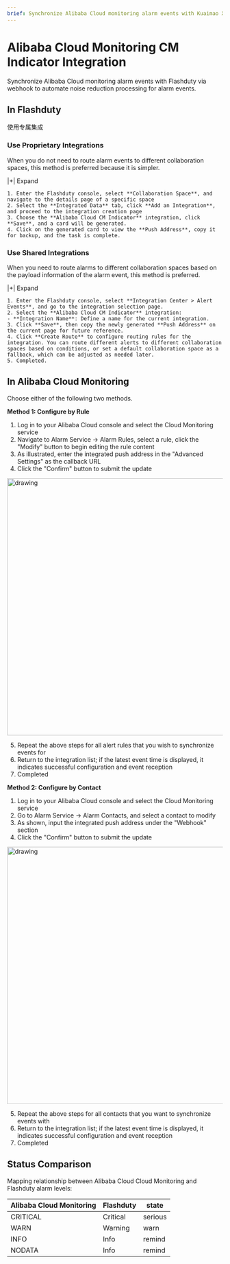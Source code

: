 ```yaml
---
brief: Synchronize Alibaba Cloud monitoring alarm events with Kuaimao Xinyun via webhook to automate noise reduction processing for alarm events
---
```


# Alibaba Cloud Monitoring CM Indicator Integration

Synchronize Alibaba Cloud monitoring alarm events with Flashduty via webhook to automate noise reduction processing for alarm events.

## In Flashduty
使用专属集成

### Use Proprietary Integrations

When you do not need to route alarm events to different collaboration spaces, this method is preferred because it is simpler.

|+| Expand

    1. Enter the Flashduty console, select **Collaboration Space**, and navigate to the details page of a specific space
    2. Select the **Integrated Data** tab, click **Add an Integration**, and proceed to the integration creation page
    3. Choose the **Alibaba Cloud CM Indicator** integration, click **Save**, and a card will be generated.
    4. Click on the generated card to view the **Push Address**, copy it for backup, and the task is complete.

### Use Shared Integrations

When you need to route alarms to different collaboration spaces based on the payload information of the alarm event, this method is preferred.

|+| Expand

    1. Enter the Flashduty console, select **Integration Center > Alert Events**, and go to the integration selection page.
    2. Select the **Alibaba Cloud CM Indicator** integration:
    - **Integration Name**: Define a name for the current integration.
    3. Click **Save**, then copy the newly generated **Push Address** on the current page for future reference.
    4. Click **Create Route** to configure routing rules for the integration. You can route different alerts to different collaboration spaces based on conditions, or set a default collaboration space as a fallback, which can be adjusted as needed later.
    5. Completed.

## In Alibaba Cloud Monitoring
Choose either of the following two methods.

**Method 1: Configure by Rule**

1. Log in to your Alibaba Cloud console and select the Cloud Monitoring service
2. Navigate to Alarm Service -> Alarm Rules, select a rule, click the "Modify" button to begin editing the rule content
3. As illustrated, enter the integrated push address in the "Advanced Settings" as the callback URL
4. Click the "Confirm" button to submit the update

<img alt="drawing" width="600" src="https://fcdoc.github.io/img/zh/n5-x2vmAcZT9W1drSq44Cz74Tmi7RGcJCjr2w_n3Vls.avif" />

5. Repeat the above steps for all alert rules that you wish to synchronize events for
6. Return to the integration list; if the latest event time is displayed, it indicates successful configuration and event reception
7. Completed

**Method 2: Configure by Contact**

1. Log in to your Alibaba Cloud console and select the Cloud Monitoring service
2. Go to Alarm Service -> Alarm Contacts, and select a contact to modify
3. As shown, input the integrated push address under the "Webhook" section
4. Click the "Confirm" button to submit the update

<img alt="drawing" width="600" src="https://fcdoc.github.io/img/zh/tJbcFhqxnFI_YxB1_byBDX_PODjjD-DNSFzTXoCKZFM.avif" />

5. Repeat the above steps for all contacts that you want to synchronize events with
6. Return to the integration list; if the latest event time is displayed, it indicates successful configuration and event reception
7. Completed

## Status Comparison

Mapping relationship between Alibaba Cloud Cloud Monitoring and Flashduty alarm levels:

| Alibaba Cloud Monitoring |  Flashduty  | state |
| ------------ | -------- | ---- |
| CRITICAL     | Critical | serious |
| WARN         | Warning  | warn |
| INFO         | Info     | remind |
| NODATA       | Info     | remind |